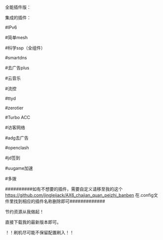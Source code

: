 全能插件版：

集成的插件：

#IPv6

#简单mesh

#科学ssp（全组件）

#smartdns

#去广告plus

#云音乐

#流控

#ttyd

#zerotier

#Turbo ACC

#访客网络

#adg去广告

#openclash

#jd签到

#uugame加速

#多拨

##########如有不想要的插件，需要自定义请移至我的这个 https://github.com/jingleijack/AX6_chajian_quan_peizhi_banben   在.config文件里找到相应的插件名称删除即可#############

节约资源从我做起！

直接下载我的最新版本即可。

！！刷机尽可能不保留配置刷入！！
